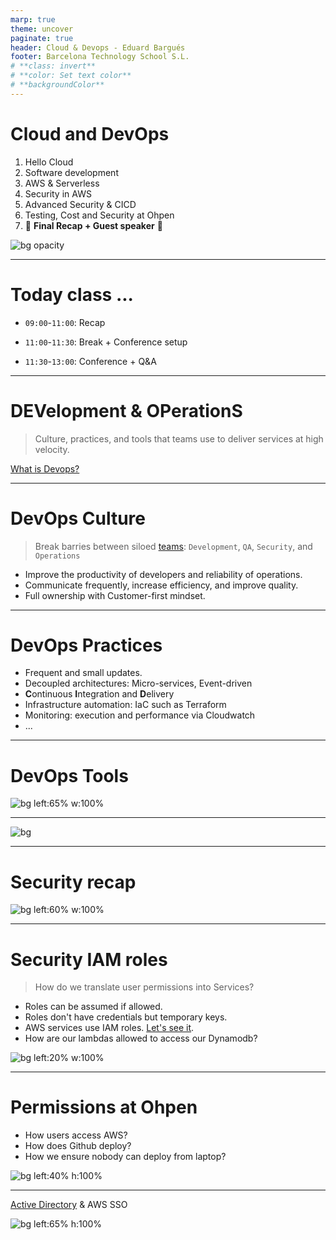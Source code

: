 ```yaml
---
marp: true
theme: uncover
paginate: true
header: Cloud & Devops - Eduard Bargués
footer: Barcelona Technology School S.L.
# **class: invert**
# **color: Set text color**
# **backgroundColor**
---
```


<!--
_class: invert
-->

# **Cloud and DevOps**

1. Hello Cloud
2. Software development
3. AWS & Serverless
4. Security in AWS
5. Advanced Security & CICD
6. Testing, Cost and Security at Ohpen
7. 🥳 **Final Recap + Guest speaker** 🥳

![bg opacity](images/barcelonaLandscape.png)

---

# **Today class ...**

- `09:00`-`11:00`: Recap

- `11:00`-`11:30`: Break + Conference setup

- `11:30`-`13:00`: Conference + Q&A

---

# **DEV**elopment & **OP**eration**S**

> Culture, practices, and tools that teams use to deliver services at high velocity.

[What is Devops?](https://aws.amazon.com/devops/what-is-devops/)

---

# DevOps **Culture**

> Break barries between siloed [teams](https://teamtopologies.com/):
> `Development`, `QA`, `Security`, and `Operations`

- Improve the productivity of developers and reliability of operations.
- Communicate frequently, increase efficiency, and improve quality.
- Full ownership with Customer-first mindset.

---

# DevOps **Practices**

- Frequent and small updates.
- Decoupled architectures: Micro-services, Event-driven
- **C**ontinuous **I**ntegration and **D**elivery
- Infrastructure automation: IaC such as Terraform
- Monitoring: execution and performance via Cloudwatch
- ...

---

# DevOps **Tools**

![bg left:65% w:100%](images/devops_tools.png)

---

![bg](https://osolabs.com/blog/wp-content/uploads/2019/09/devops-tools-690x460-1.png)

---

# **Security** recap

![bg left:60% w:100%](images/security_1.png)

---

# Security **IAM roles**

> How do we translate user permissions into Services?

- Roles can be assumed if allowed.
- Roles don't have credentials but temporary keys.
- AWS services use IAM roles. [Let's see it](https://github.com/EduardBargues/bts_session5_13_06_2023).
- How are our lambdas allowed to access our Dynamodb?

![bg left:20% w:100%](images/any_question.png)

---

# **Permissions at Ohpen**

- How users access AWS?
- How does Github deploy?
- How we ensure nobody can deploy from laptop?

![bg left:40% h:100%](images/ohpen_logo.png)

---

[Active Directory](https://portal.azure.com/#view/Microsoft_AAD_IAM/ActiveDirectoryMenuBlade/~/Overview)
&
AWS SSO

![bg left:65% h:100%](images/security_ohpen.png)
